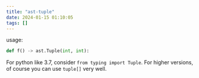 ```yaml
---
title: "ast-tuple"
date: 2024-01-15 01:10:05
tags: []
---
```

usage:

```py
def f() -> ast.Tuple(int, int):
```

For python like 3.7, consider `from typing import Tuple`. For higher versions, of course you can use `tuple[]` very well.

